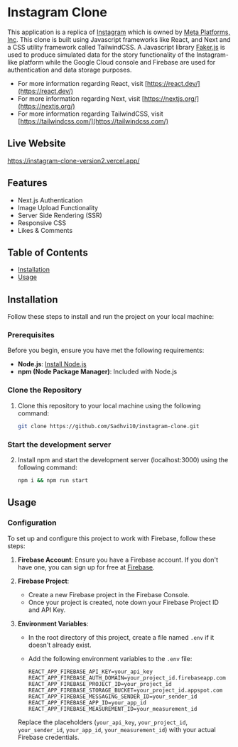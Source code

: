 # Instagram Clone

This application is a replica of [Instagram](https://www.instagram.com/) which is owned by [Meta Platforms, Inc](https://en.wikipedia.org/wiki/Meta_Platforms). This clone is built using Javascript frameworks like React, and Next and a CSS utility framework called TailwindCSS. A Javascript library [Faker.js](https://fakerjs.dev/) is used to produce simulated data for the story functionality of the Instagram-like platform while the Google Cloud console and Firebase are used for authentication and data storage purposes.

- For more information regarding React, visit [https://react.dev/](https://react.dev/)
- For more information regarding Next, visit [https://nextjs.org/](https://nextjs.org/)
- For more information regarding TailwindCSS, visit [https://tailwindcss.com/](https://tailwindcss.com/)

## Live Website

https://instagram-clone-version2.vercel.app/

## Features

- Next.js Authentication
- Image Upload Functionality
- Server Side Rendering (SSR)
- Responsive CSS
- Likes & Comments

## Table of Contents

- [Installation](#installation)
- [Usage](#usage)
  
## Installation

Follow these steps to install and run the project on your local machine:

### Prerequisites

Before you begin, ensure you have met the following requirements:

- **Node.js**: [Install Node.js](https://nodejs.org/)
- **npm (Node Package Manager)**: Included with Node.js

### Clone the Repository

1. Clone this repository to your local machine using the following command:

   ```bash
   git clone https://github.com/Sadhvi10/instagram-clone.git

### Start the development server

2. Install npm and start the development server (localhost:3000) using the following command:

   ```bash
   npm i && npm run start

## Usage

### Configuration

To set up and configure this project to work with Firebase, follow these steps:

1. **Firebase Account**: Ensure you have a Firebase account. If you don't have one, you can sign up for free at [Firebase](https://firebase.google.com/).

2. **Firebase Project**:
   - Create a new Firebase project in the Firebase Console.
   - Once your project is created, note down your Firebase Project ID and API Key.

3. **Environment Variables**:
   - In the root directory of this project, create a file named `.env` if it doesn't already exist.
   - Add the following environment variables to the `.env` file:

     ```dotenv
     REACT_APP_FIREBASE_API_KEY=your_api_key
     REACT_APP_FIREBASE_AUTH_DOMAIN=your_project_id.firebaseapp.com
     REACT_APP_FIREBASE_PROJECT_ID=your_project_id
     REACT_APP_FIREBASE_STORAGE_BUCKET=your_project_id.appspot.com
     REACT_APP_FIREBASE_MESSAGING_SENDER_ID=your_sender_id
     REACT_APP_FIREBASE_APP_ID=your_app_id
     REACT_APP_FIREBASE_MEASUREMENT_ID=your_measurement_id
     ```

   Replace the placeholders (`your_api_key`, `your_project_id`, `your_sender_id`, `your_app_id`, `your_measurement_id`) with your actual Firebase credentials.




